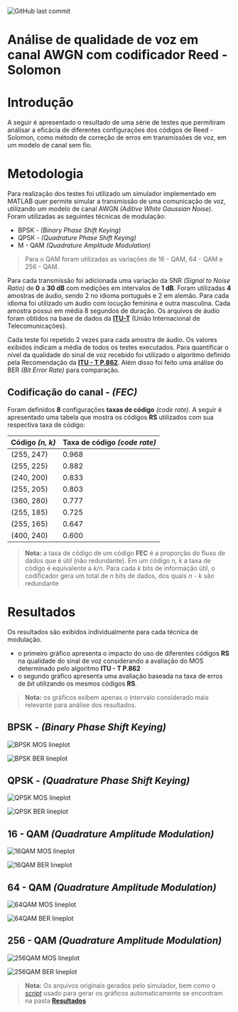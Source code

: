 ![GitHub last commit](https://img.shields.io/github/last-commit/leofernandes87/Qualidade-de-voz)
# Análise de qualidade de voz em canal AWGN com codificador Reed - Solomon

# Introdução

A seguir é apresentado o resultado de uma série de testes que permitiram análisar a eficácia de diferentes configurações dos códigos de Reed - Solomon, como método de correção de erros em transmissões de voz, em um modelo de canal sem fio.

# Metodologia

Para realização dos testes foi utilizado um simulador implementado em MATLAB quer permite simular a transmissão de uma comunicação de voz, utilizando um modelo de canal AWGN *(Aditive White Gaussian Noise)*.  Foram utilizadas as seguintes técnicas de modulação:
- BPSK - *(Binary Phase Shift Keying)*
- QPSK - *(Quadrature Phase Shift Keying)*
- M - QAM *(Quadrature Amplitude Modulation)*

> Para o QAM foram utilizadas as variações de 16 - QAM, 64 - QAM e 256 - QAM.

Para cada transmissão foi adicionada uma variação da SNR *(Signal to Noise Ratio)* de **0**  a  **30 dB** com medições em intervalos de **1 dB**. Foram utilizadas **4** amostras de áudio, sendo 2 no idioma português e 2 em alemão. Para cada idioma foi utilizado um áudio com locução feminina e outra masculina. Cada amostra possui em média 8 segundos de duração. Os arquivos de áudio foram obtidos na  base de dados da **[ITU-T](https://www.itu.int/net/itu-t/sigdb/menu.aspx)**  (União Internacional de Telecomunicações).

Cada teste foi repetido 2 vezes para cada amostra de áudio. Os valores exibidos indicam a média de todos os testes executados.
Para quantificar o nível da qualidade do sinal de voz recebido foi utilizado o algoritmo definido pela Recomendação da **[ITU - T P.862](https://www.itu.int/rec/T-REC-P.862)**. Além disso foi feito uma análise do BER *(Bit Error Rate)* para comparação.

## Codificação do canal - *(FEC)*

Foram definidos **8** configurações <math>(n, k)<math> de códificação baseados nos códigos de Reed - Solomon com diferentes **taxas de código** *(code rate)*. A seguir é apresentado uma tabela que mostra os códigos **RS** utilizados com sua respectiva taxa de código:

|Código *(n, k)*          |Taxa de código *(code rate)*
|-------------------------|-----------------------------|
|	(255, 247)              |0.968                        |
|	(255, 225)              |0.882                        |  
|	(240, 200)              |0.833                        |  
|	(255, 205)              |0.803                        |  
|	(360, 280)              |0.777                        |  
|	(255, 185)              |0.725                        |  
|	(255, 165)              |0.647                        |    
|	(400, 240)              |0.600                        |   

> **Nota:**  a taxa de código de um código **FEC** é a proporção do fluxo de dados que é útil (não redundante). Em um código *n, k* a taxa de código é equivalente a *k/n*. Para cada *k* bits de informação útil, o codificador gera um total de *n* bits de dados, dos quais *n - k* são redundante

# Resultados

Os resultados são exibidos individualmente para cada técnica de modulação. 
- o primeiro gráfico apresenta o impacto do uso de diferentes códigos **RS** na qualidade do sinal de voz considerando a avaliação do MOS determinado pelo algoritmo **ITU - T P.862**
- o segundo  gráfico apresenta uma avaliação baseada na taxa de erros de *bit* utilizando os mesmos códigos **RS**.

> **Nota:** os gráficos exibem apenas o intervalo considerado mais relevante para análise dos resultados.

## BPSK - *(Binary Phase Shift Keying)*

![BPSK MOS lineplot](https://github.com/leofernandes87/Qualidade-de-Voz/blob/master/Imagens/BPSK_mos_lineplot.svg)

![BPSK BER lineplot](https://github.com/leofernandes87/Qualidade-de-Voz/blob/master/Imagens/BPSK_ber_lineplot.svg)

## QPSK - *(Quadrature Phase Shift Keying)*

![QPSK MOS lineplot](https://github.com/leofernandes87/Qualidade-de-Voz/blob/master/Imagens/QPSK_mos_lineplot.svg)

![QPSK BER lineplot](https://github.com/leofernandes87/Qualidade-de-Voz/blob/master/Imagens/QPSK_ber_lineplot.svg)

## 16 - QAM *(Quadrature Amplitude Modulation)*

![16QAM MOS lineplot](https://github.com/leofernandes87/Qualidade-de-Voz/blob/master/Imagens/16%20-%20QAM_mos_lineplot.svg)

![16QAM BER lineplot](https://github.com/leofernandes87/Qualidade-de-Voz/blob/master/Imagens/16%20-%20QAM_ber_lineplot.svg)


## 64 - QAM *(Quadrature Amplitude Modulation)*

![64QAM MOS lineplot](https://github.com/leofernandes87/Qualidade-de-Voz/blob/master/Imagens/64%20-%20QAM_mos_lineplot.svg)

![64QAM BER lineplot](https://github.com/leofernandes87/Qualidade-de-Voz/blob/master/Imagens/64%20-%20QAM_ber_lineplot.svg)

## 256 - QAM *(Quadrature Amplitude Modulation)*

![256QAM MOS lineplot](https://github.com/leofernandes87/Qualidade-de-Voz/blob/master/Imagens/256%20-%20QAM_mos_lineplot.svg)

![256QAM BER lineplot](https://github.com/leofernandes87/Qualidade-de-Voz/blob/master/Imagens/256%20-%20QAM_ber_lineplot.svg)

> **Nota:** Os arquivos originais gerados pelo simulador, bem como o *[script](https://github.com/leofernandes87/Qualidade-de-Voz/blob/master/Resultados/script.ipynb)* usado para gerar os gráficos automaticamente se encontram na pasta **[Resultados](https://github.com/leofernandes87/Qualidade-de-Voz/tree/master/Resultados)**
